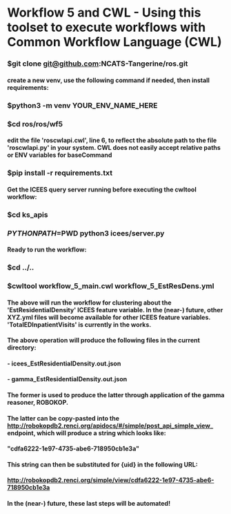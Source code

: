 # Workflow 5 and CWL - Using this toolset to execute workflows with Common Workflow Language (CWL)

### $git clone git@github.com:NCATS-Tangerine/ros.git

#### create a new venv, use the following command if needed, then install requirements:

### $python3 -m venv YOUR_ENV_NAME_HERE

### $cd ros/ros/wf5

#### edit the file 'roscwlapi.cwl', line 6, to reflect the absolute path to the file 'roscwlapi.py' in your system. CWL does not easily accept relative paths or ENV variables for baseCommand

### $pip install -r requirements.txt

#### Get the ICEES query server running before executing the cwltool workflow:

### $cd ks_apis
### $PYTHONPATH=$PWD python3 icees/server.py

#### Ready to run the workflow:

### $cd ../..
### $cwltool workflow_5_main.cwl workflow_5_EstResDens.yml

#### The above will run the workflow for clustering about the 'EstResidentialDensity' ICEES feature variable. In the (near-) future, other XYZ.yml files will become available for other ICEES feature variables. 'TotalEDInpatientVisits' is currently in the works.

#### The above operation will produce the following files in the current directory:
####    - icees_EstResidentialDensity.out.json
####    - gamma_EstResidentialDensity.out.json

#### The former is used to produce the latter through application of the gamma reasoner, ROBOKOP.

#### The latter can be copy-pasted into the http://robokopdb2.renci.org/apidocs/#/simple/post_api_simple_view_ endpoint, which will produce a string which looks like: 

#### "cdfa6222-1e97-4735-abe6-718950cb1e3a"

#### This string can then be substituted for {uid} in the following URL:

#### http://robokopdb2.renci.org/simple/view/cdfa6222-1e97-4735-abe6-718950cb1e3a

#### In the (near-) future, these last steps will be automated!